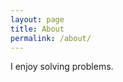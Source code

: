 ```yaml
---
layout: page
title: About
permalink: /about/
---
```


I enjoy solving problems.

[jekyll-organization]: https://github.com/jekyll
